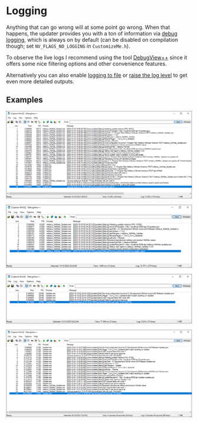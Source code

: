 # Logging

Anything that can go wrong will at some point go wrong. When that happens, the updater provides you with a ton of information via [debug logging](https://learn.microsoft.com/en-us/windows/win32/api/debugapi/nf-debugapi-outputdebugstringa), which is always on by default (can be disabled on compilation though; set `NV_FLAGS_NO_LOGGING` in `CustomizeMe.h`).

To observe the live logs I recommend using the tool [DebugView++](https://github.com/CobaltFusion/DebugViewPP) since it offers some nice filtering options and other convenience features.

Alternatively you can also enable [logging to file](Command-Line-Arguments.md#-log-to-file-value) or [raise the log level](Command-Line-Arguments.md#-log-level-value) to get even more detailed outputs.

## Examples

![DebugView++_1D66amoQZ9.png](images/DebugView++_1D66amoQZ9.png)

![DebugView++_5rCQ3ElOwB.png](images/DebugView++_5rCQ3ElOwB.png)

![DebugView++_oFMp3IErpb.png](images/DebugView++_oFMp3IErpb.png)

![DebugView++_WaL0G58dvr.png](images/DebugView++_WaL0G58dvr.png)

